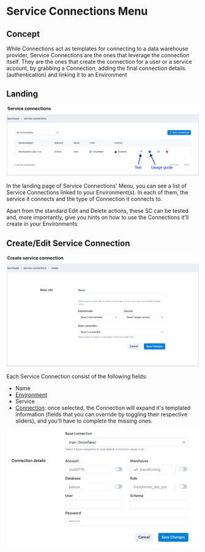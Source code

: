 # Service Connections Menu

## Concept

<!-- TODO: Get a proper well-writen concept of what a Project in Datacoves is -->
While Connections act as templates for connecting to a data warehouse provider, Service Connections are the ones that leverage the connection itself. They are the ones that create the connection for a user or a service account, by grabbing a Connection, adding the final connection details (authentication) and linking it to an Environment

## Landing

![Service Connections Menu Landing](./assets/serviceconnection_landing.png)

In the landing page of Service Connections' Menu, you can see a list of Service Connections linked to your Environment(s). In each of them, the service it connects and the type of Connection it connects to.

Apart from the standard Edit and Delete actions, these SC can be tested and, more importantly, give you hints on how to use the Connections it'll create in your Environments.

## Create/Edit Service Connection

![Service Connection Create or Edit Page](./assets/serviceconnection_editnew_page.png)

Each Service Connection consist of the following fields:
- Name
- [Environment](/reference/admin-menu/environments.md)
- Service
- [Connection](/reference/admin-menu/connections.md): once selected, the Connection will expand it's templated information (fields that you can override by toggling their respective sliders), and you'll have to complete the missing ones.

![Service Connection Connection Details](./assets/serviceconnection_editnew_details.png)
